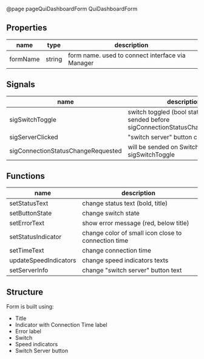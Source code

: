 @page pageQuiDashboardForm QuiDashboardForm

## Properties

| name          | type | description |
| ------------- | ---- | ----------- |
| formName | string | form name. used to connect interface via Manager |

## Signals

| name          | description |
| ------------- | ----------- |
| sigSwitchToggle | switch toggled (bool state). will be sended before sigConnectionStatusChangeRequested |
| sigServerClicked | "switch server" button clicked |
| sigConnectionStatusChangeRequested | will be sended on Switch clicked after sigSwitchToggle |

## Functions

| name          | description |
| ------------- | ----------- |
| setStatusText | change status text (bold, title) |
| setButtonState | change switch state |
| setErrorText | show error message (red, below title) |
| setStatusIndicator | change color of small icon close to connection time |
| setTimeText | change connection time |
| updateSpeedIndicators | change speed indicators texts |
| setServerInfo | change "switch server" button text |

## Structure

Form is built using:
- Title
- Indicator with Connection Time label
- Error label
- Switch
- Speed indicators
- Switch Server button
